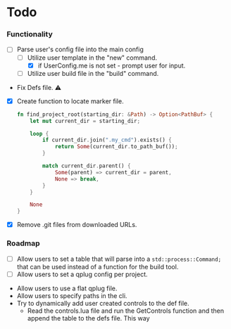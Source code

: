 # Todo

### Functionality

- [ ] Parse user's config file into the main config
    - [ ] Utilize user template in the "new" command.
        - [x] if UserConfig.me is not set - prompt user for input.
    - [ ] Utilize user build file in the "build" command.
- Fix Defs file. :warning:
- [x] Create function to locate marker file.
    ```rust
    fn find_project_root(starting_dir: &Path) -> Option<PathBuf> {
        let mut current_dir = starting_dir;

        loop {
            if current_dir.join(".my_cmd").exists() {
                return Some(current_dir.to_path_buf());
            }

            match current_dir.parent() {
                Some(parent) => current_dir = parent,
                None => break,
            }
        }

        None
    }
    ```
- [x] Remove .git files from downloaded URLs. 


### Roadmap
- [ ] Allow users to set a table that will parse into a ```std::process::Command;``` that can be used instead of a function for the build tool. 
- [ ] Allow users to set a qplug config per project.
- Allow users to use a flat qplug file.
- Allow users to specify paths in the cli. 
- Try to dynamically add user created controls to the def file. 
    - Read the controls.lua file and run the GetControls function and then append the table to the defs file. This way
